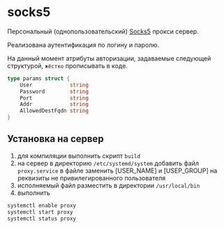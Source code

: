 # socks5
Персональный (однопользовательский) [Socks5](http://en.wikipedia.org/wiki/SOCKS) прокси сервер.

Реализована аутентификация по логину и паролю.

На данный момент атрибуты авторизации, задаваемые следующей структурой, `жёстко` прописывать в коде.
```go
type params struct {
	User            string
	Password        string
	Port            string
	Addr            string
	AllowedDestFqdn string
}
```

## Установка на сервер
1. для компиляции выполнить скрипт `build`
2. на сервер в директорию `/etc/systemd/system` добавить файл `proxy.service`
в файле заменить 
[USER_NAME] и [USEP_GROUP] на реквизиты не привилегированного пользователя
3. исполняемый файл разместить в директории `/usr/local/bin`
4. выполнить
```go
systemctl enable proxy
systemctl start proxy
systemctl status proxy
```
